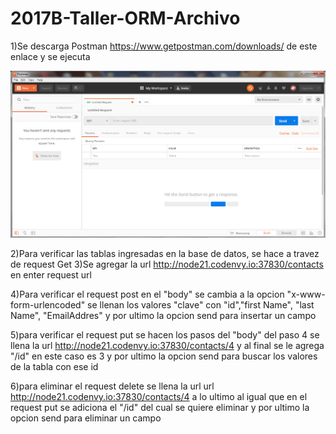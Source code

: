 # 2017B-Taller-ORM-Archivo

1)Se descarga Postman https://www.getpostman.com/downloads/ de este enlace y se ejecuta

![alt text](https://github.com/DanielCalero12/2017B-Taller-ORM-Archivo/blob/master/images/Captura.PNG)


2)Para verificar las tablas ingresadas en la base de datos, se hace a travez de request Get 
3)Se agregar la url http://node21.codenvy.io:37830/contacts en enter request url

4)Para verificar el request post en el "body" se cambia a la opcion "x-www-form-urlencoded" 
se llenan los valores "clave" con "id","first Name", "last Name", "EmailAddres"
y por ultimo la opcion send para insertar un campo



5)para verificar el request put se hacen los pasos del "body" del paso 4  se llena la 
url http://node21.codenvy.io:37830/contacts/4  y al final se le agrega "/id" en este caso es 3
y por ultimo la opcion send para buscar los valores de la tabla con ese id




6)para eliminar el request delete se llena la url url http://node21.codenvy.io:37830/contacts/4 
a lo ultimo al igual que en el request put se adiciona el "/id" del cual se quiere eliminar 
y por ultimo la opcion send para eliminar un campo












